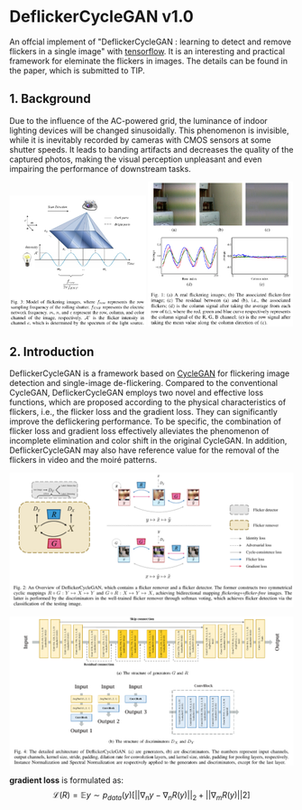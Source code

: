 # **DeflickerCycleGAN v1.0**
An offcial implement of "DeflickerCycleGAN : learning to detect and remove flickers in a single image" with [tensorflow](https://www.tensorflow.org/).
It is an interesting and practical framework for eleminate the flickers in images. The details can be found in the paper, which is submitted to TIP.

## **1. Background**
Due to the influence of the AC-powered grid, the luminance of indoor lighting devices will be changed sinusoidally. This phenomenon is invisible, while it is inevitably
recorded by cameras with CMOS sensors at some shutter speeds. It leads to banding artifacts and decreases the quality of the captured photos, making the visual
perception unpleasant and even impairing the performance of downstream tasks.

<img src="/Figs/reason.png" width="48%" alt=""/>    <img src="/Figs/flicker.png" width="50.97%" alt=""/>

## **2. Introduction**
DeflickerCycleGAN is a framework based on [CycleGAN](https://arxiv.org/pdf/1703.10593.pdf) for flickering image detection and single-image de-flickering. Compared to the conventional CycleGAN, DeflickerCycleGAN employs two novel and effective loss functions, which are proposed according to the physical characteristics of flickers, i.e., the flicker loss and the gradient loss. They can significantly improve the deflickering performance. To be specific, the combination of flicker loss and gradient loss effectively alleviates the phenomenon of incomplete elimination and color shift in the original CycleGAN. In addition, DeflickerCycleGAN may also have reference value for the removal of the flickers in video and the moiré patterns.

![Overviwes of DeflickerCycleGAN](/Figs/framework.png)

![Overviwes of DeflickerCycleGAN](/Figs/model.png)

**gradient loss** is formulated as: 
$$\mathcal{L}(R)=\mathbb{E}{y\sim p_{data}(y)}[||\nabla_n y - \nabla_n R(y)||_2 + ||\nabla_m R(y)||2]$$
